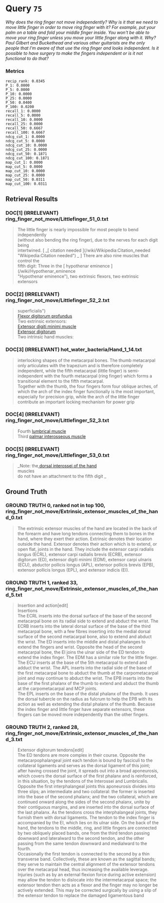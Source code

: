 # Query `75`

*Why does the ring finger not move independently?
Why is it that we need to move little finger in order to move ring finger with it? For example, put your palm on a table and fold your middle finger inside. You won't be able to move your ring finger unless you move your little finger along with it. Why? Paul Gilbert and Buckethead and various other guitarists are the only people that I'm aware of that use the ring finger and looks independent. Is it possible to have surgery to make the fingers independent or is it not functional to do that?*

### Metrics

```
recip_rank: 0.0345
P_1: 0.0000
P_5: 0.0000
P_10: 0.0000
P_25: 0.0000
P_50: 0.0400
P_100: 0.0200
recall_1: 0.0000
recall_5: 0.0000
recall_10: 0.0000
recall_25: 0.0000
recall_50: 0.6667
recall_100: 0.6667
ndcg_cut_1: 0.0000
ndcg_cut_5: 0.0000
ndcg_cut_10: 0.0000
ndcg_cut_25: 0.0000
ndcg_cut_50: 0.1871
ndcg_cut_100: 0.1871
map_cut_1: 0.0000
map_cut_5: 0.0000
map_cut_10: 0.0000
map_cut_25: 0.0000
map_cut_50: 0.0311
map_cut_100: 0.0311
```

## Retrieval Results

### DOC[1] (IRRELEVANT) ring_finger_not_move/Littlefinger_51_0.txt
> The little finger is nearly impossible for most people to bend independently<br>(without also bending the ring finger), due to the nerves for each digit being<br>intertwined.  [ _[ citation needed  ](/wiki/Wikipedia:Citation_needed<br>"Wikipedia:Citation needed") _ ]  There are also nine muscles that control the<br>fifth digit: Three in the [ hypothenar eminence ](/wiki/Hypothenar_eminence<br>"Hypothenar eminence"), two extrinsic flexors, two extrinsic extensors

### DOC[2] (IRRELEVANT) ring_finger_not_move/Littlefinger_52_2.txt
> superficialis")<br> [ Flexor digitorum profundus ](/wiki/Flexor_digitorum_profundus "Flexor digitorum profundus")<br> Two extrinsic extensors:<br> [ Extensor digiti minimi muscle ](/wiki/Extensor_digiti_minimi_muscle "Extensor digiti minimi muscle")<br> [ Extensor digitorum ](/wiki/Extensor_digitorum "Extensor digitorum")<br> Two intrinsic hand muscles:

### DOC[3] (IRRELEVANT) hot_water_bacteria/Hand_1_14.txt
> interlocking shapes of the metacarpal bones. The thumb metacarpal only articulates with the trapezium and is therefore completely independent, while the fifth metacarpal (little finger) is semi-independent with the fourth metacarpal (ring finger) which forms a transitional element to the fifth metacarpal.<br>Together with the thumb, the four fingers form four oblique arches, of which the arch of the index finger functionally is the most important, especially for precision grip, while the arch of the little finger contribute an important locking mechanism for power grip

### DOC[4] (IRRELEVANT) ring_finger_not_move/Littlefinger_52_3.txt
> Fourth [ lumbrical muscle ](/wiki/Lumbricals_of_the_hand "Lumbricals of the hand")<br> Third [ palmar interosseous muscle ](/wiki/Palmar_interossei "Palmar interossei")

### DOC[5] (IRRELEVANT) ring_finger_not_move/Littlefinger_53_0.txt
> _Note: the[ dorsal interossei of the hand<br>](/wiki/Dorsal_interossei_of_the_hand "Dorsal interossei of the hand") muscles<br>do not have an attachment to the fifth digit _


## Ground Truth

### GROUND TRUTH 0, ranked not in top 100, ring_finger_not_move/Extrinsic_extensor_muscles_of_the_hand_0.txt
> The extrinsic extensor muscles of the hand are located in the back of the forearm and have long tendons connecting them to bones in the hand, where they exert their action. Extrinsic denotes their location outside the hand. Extensor denotes their action which is to extend, or open flat, joints in the hand. They include the extensor carpi radialis longus (ECRL), extensor carpi radialis brevis (ECRB), extensor digitorum (ED), extensor digiti minimi (EDM), extensor carpi ulnaris (ECU), abductor pollicis longus (APL), extensor pollicis brevis (EPB), extensor pollicis longus (EPL), and extensor indicis (EI).

### GROUND TRUTH 1, ranked 33, ring_finger_not_move/Extrinsic_extensor_muscles_of_the_hand_5.txt
> Insertion and action[edit]<br>Insertions<br>The ECRL inserts into the dorsal surface of the base of the second metacarpal bone on its radial side to extend and abduct the wrist. The ECRB inserts into the lateral dorsal surface of the base of the third metacarpal bone, with a few fibres inserting into the medial dorsal surface of the second metacarpal bone, also to extend and abduct the wrist. The ED inserts into the middle and distal phalanges to extend the fingers and wrist. Opposite the head of the second metacarpal bone, the EI joins the ulnar side of the ED tendon to extend the index finger. The EDM has a similar role for the little finger. The ECU inserts at the base of the 5th metacarpal to extend and adduct the wrist. The APL inserts into the radial side of the base of the first metacarpal bone to abduct the thumb at the carpometacarpal joint and may continue to abduct the wrist. The EPB inserts into the base of the first phalanx of the thumb to extend and abduct the thumb at the carpometacarpal and MCP joints.<br>The EPL inserts on the base of the distal phalanx of the thumb. It uses the dorsal tubercle on the radius as fulcrum to help the EPB with its action as well as extending the distal phalanx of the thumb. Because the index finger and little finger have separate extensors, these fingers can be moved more independently than the other fingers.

### GROUND TRUTH 2, ranked 28, ring_finger_not_move/Extrinsic_extensor_muscles_of_the_hand_3.txt
> Extensor digitorum tendons[edit]<br>The ED tendons are more complex in their course. Opposite the metacarpophalangeal joint each tendon is bound by fasciculi to the collateral ligaments and serves as the dorsal ligament of this joint; after having crossed the joint, it spreads out into a broad aponeurosis, which covers the dorsal surface of the first phalanx and is reinforced, in this situation, by the tendons of the Interossei and Lumbricalis.<br>Opposite the first interphalangeal joints this aponeurosis divides into three slips; an intermediate and two collateral: the former is inserted into the base of the second phalanx; and the two collateral, which are continued onward along the sides of the second phalanx, unite by their contiguous margins, and are inserted into the dorsal surface of the last phalanx. As the tendons cross the interphalangeal joints, they furnish them with dorsal ligaments. The tendon to the index finger is accompanied by the EI, which lies on its ulnar side. On the back of the hand, the tendons to the middle, ring, and little fingers are connected by two obliquely placed bands, one from the third tendon passing downward and lateralward to the second tendon, and the other passing from the same tendon downward and medialward to the fourth.<br>Occasionally the first tendon is connected to the second by a thin transverse band. Collectively, these are known as the sagittal bands; they serve to maintain the central alignment of the extensor tendons over the metacarpal head, thus increasing the available leverage. Injuries (such as by an external flexion force during active extension) may allow the tendon to dislocate into the intermetacarpal space; the extensor tendon then acts as a flexor and the finger may no longer be actively extended. This may be corrected surgically by using a slip of the extensor tendon to replace the damaged ligamentous band
